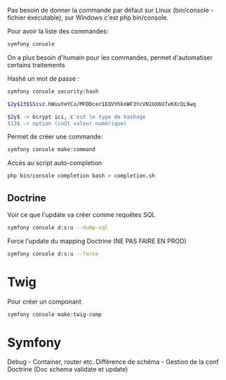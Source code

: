 Pas besoin de donner la commande par défaut sur Linux (bin/console - fichier éxécutable), sur Windows c'est php bin/console.

Pour avoir la liste des commandes: 

```bash
symfony console
```

On a plus besoin d'humain pour les commandes, permet d'automatiser certains traitements

Hashé un mot de passe :
```bash
symfony console security:hash
```
```bash
$2y$13$SSivz.hWuuYeYCo/MFDDcer1EQVYhknWF3YcVN1UX6U7xKXcQL9wq

$2y$ -> bcrypt ici, c'est le type de hashage
$13$ -> option (coût valeur numérique)
```
Permet de créer une commande: 
```bash
symfony console make:command 
```

Accès au script auto-completion
```bash
php bin/console completion bash > completion.sh
```

## Doctrine
Voir ce que l'update va créer comme requêtes SQL
```bash
symfony console d:s:u --dump-sql
```

Force l'update du mapping Doctrine (NE PAS FAIRE EN PROD)
```bash
symfony console d:s:u --force
```

# Twig
Pour créer un componant
```bash
symfony console make:twig-comp
```
 # Symfony
 Debug - Container, router etc.
 Différence de schéma - Gestion de la conf Doctrine (Doc schema validate et update)

 